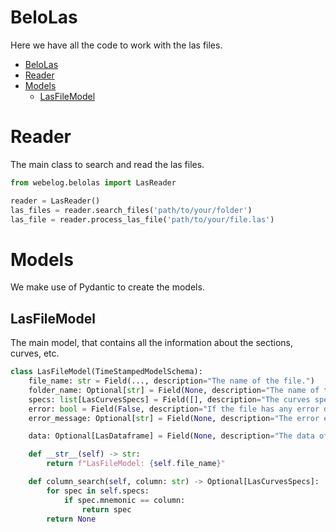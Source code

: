# BeloLas

Here we have all the code to work with the las files.
- [BeloLas](#belolas)
- [Reader](#reader)
- [Models](#models)
  - [LasFileModel](#lasfilemodel)

# Reader
The main class to search and read the las files.

```python
from webelog.belolas import LasReader

reader = LasReader()
las_files = reader.search_files('path/to/your/folder')
las_file = reader.process_las_file('path/to/your/file.las')
```

# Models
We make use of Pydantic to create the models.

## LasFileModel

The main model, that contains all the information about the sections, curves, etc.

```python
class LasFileModel(TimeStampedModelSchema):
    file_name: str = Field(..., description="The name of the file.")
    folder_name: Optional[str] = Field(None, description="The name of the folder.")
    specs: list[LasCurvesSpecs] = Field([], description="The curves specs.")
    error: bool = Field(False, description="If the file has any error during opening.")
    error_message: Optional[str] = Field(None, description="The error exception if any.")

    data: Optional[LasDataframe] = Field(None, description="The data of the file.")

    def __str__(self) -> str:
        return f"LasFileModel: {self.file_name}"

    def column_search(self, column: str) -> Optional[LasCurvesSpecs]:
        for spec in self.specs:
            if spec.mnemonic == column:
                return spec
        return None
```